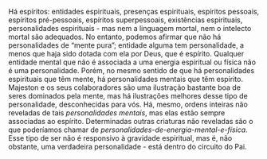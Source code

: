 ﻿Há espíritos: entidades espirituais, presenças espirituais, espíritos pessoais, espíritos pré-pessoais, espíritos superpessoais, existências espirituais, personalidades espirituais - mas nem a linguagem mortal, nem o intelecto mortal são adequados. No entanto, podemos afirmar que não há personalidades de “mente pura”; entidade alguma tem personalidade, a menos que haja sido dotada com ela por Deus, que é espírito. Qualquer entidade mental que não é associada a uma energia espiritual ou física não é uma personalidade. Porém, no mesmo sentido de que há personalidades espirituais que têm mente, há personalidades mentais que têm espírito. Majeston e os seus colaboradores são uma ilustração bastante boa de seres dominados pela mente, mas há ilustrações melhores desse tipo de personalidade, desconhecidas para vós. Há, mesmo, ordens inteiras não reveladas de tais <I>personalidades mentais</I>, mas elas estão sempre associadas ao espírito. Determinadas outras criaturas não reveladas são o que poderíamos chamar de <I> personalidades-de-energia-mental-e-física</I>. Esse tipo de ser não é responsivo à gravidade espiritual, mas é, não obstante, uma verdadeira personalidade - está dentro do circuito do Pai.
